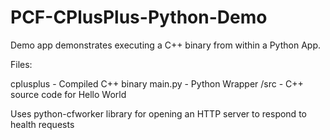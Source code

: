 # PCF-CPlusPlus-Python-Demo

Demo app demonstrates executing a C++ binary from within a Python App.

Files:

cplusplus	- Compiled C++ binary
main.py		- Python Wrapper
/src		- C++ source code for Hello World

Uses python-cfworker library for opening an HTTP server to respond to health requests
